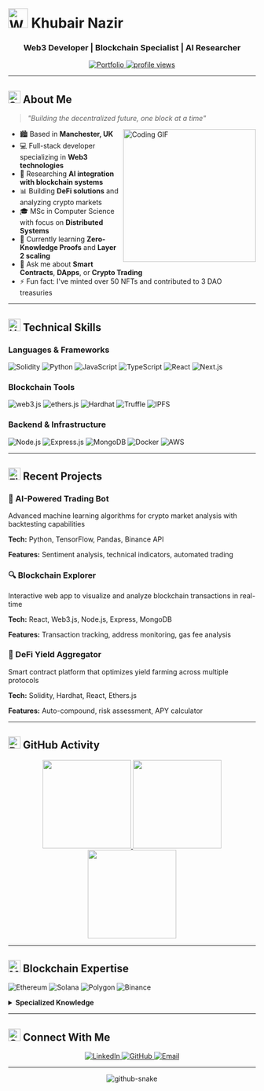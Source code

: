 # <img src="https://raw.githubusercontent.com/Tarikul-Islam-Anik/Animated-Fluent-Emojis/master/Emojis/Hand%20gestures/Waving%20Hand.png" alt="Waving Hand" width="40" height="40" /> Khubair Nazir

<div align="center">
  <h3>Web3 Developer | Blockchain Specialist | AI Researcher</h3>
</div>

<p align="center">
  <a href="#">
    <img src="https://img.shields.io/badge/Portfolio-000000?style=for-the-badge&logo=About.me&logoColor=white" alt="Portfolio" />
  </a>
  <a href="#">
    <img src="https://komarev.com/ghpvc/?username=khubair-nazir&label=Profile%20Views&color=0e75b6&style=flat" alt="profile views" />
  </a>
</p>

<hr>

## <img src="https://raw.githubusercontent.com/Tarikul-Islam-Anik/Animated-Fluent-Emojis/master/Emojis/Objects/Sun%20with%20Face.png" alt="Sun with Face" width="25" height="25" /> About Me

> *"Building the decentralized future, one block at a time"*

<img align="right" height="270px" alt="Coding GIF" src="https://cdn.dribbble.com/users/1162077/screenshots/3848914/programmer.gif" />

- 🏙️ Based in **Manchester, UK**
- 💻 Full-stack developer specializing in **Web3 technologies**
- 🤖 Researching **AI integration with blockchain systems**
- 📊 Building **DeFi solutions** and analyzing crypto markets
- 🎓 MSc in Computer Science with focus on **Distributed Systems**
- 🌱 Currently learning **Zero-Knowledge Proofs** and **Layer 2 scaling**
- 💬 Ask me about **Smart Contracts**, **DApps**, or **Crypto Trading**
- ⚡ Fun fact: I've minted over 50 NFTs and contributed to 3 DAO treasuries

<hr>

## <img src="https://raw.githubusercontent.com/Tarikul-Islam-Anik/Animated-Fluent-Emojis/master/Emojis/Objects/Hammer%20and%20Wrench.png" alt="Hammer and Wrench" width="25" height="25" /> Technical Skills

### Languages & Frameworks
<p>
  <img src="https://img.shields.io/badge/Solidity-363636?style=for-the-badge&logo=solidity&logoColor=white" alt="Solidity" />
  <img src="https://img.shields.io/badge/Python-3776AB?style=for-the-badge&logo=python&logoColor=white" alt="Python" />
  <img src="https://img.shields.io/badge/JavaScript-F7DF1E?style=for-the-badge&logo=javascript&logoColor=black" alt="JavaScript" />
  <img src="https://img.shields.io/badge/TypeScript-007ACC?style=for-the-badge&logo=typescript&logoColor=white" alt="TypeScript" />
  <img src="https://img.shields.io/badge/React-61DAFB?style=for-the-badge&logo=react&logoColor=black" alt="React" />
  <img src="https://img.shields.io/badge/Next.js-000000?style=for-the-badge&logo=next.js&logoColor=white" alt="Next.js" />
</p>

### Blockchain Tools
<p>
  <img src="https://img.shields.io/badge/web3.js-F16822?style=for-the-badge&logo=web3.js&logoColor=white" alt="web3.js" />
  <img src="https://img.shields.io/badge/Ethers.js-1C1C1C?style=for-the-badge&logo=ethereum&logoColor=white" alt="ethers.js" />
  <img src="https://img.shields.io/badge/Hardhat-F7DF1E?style=for-the-badge&logo=hardhat&logoColor=black" alt="Hardhat" />
  <img src="https://img.shields.io/badge/Truffle-3C3C3D?style=for-the-badge&logo=truffle&logoColor=white" alt="Truffle" />
  <img src="https://img.shields.io/badge/IPFS-65C2CB?style=for-the-badge&logo=ipfs&logoColor=white" alt="IPFS" />
</p>

### Backend & Infrastructure
<p>
  <img src="https://img.shields.io/badge/Node.js-339933?style=for-the-badge&logo=node.js&logoColor=white" alt="Node.js" />
  <img src="https://img.shields.io/badge/Express-000000?style=for-the-badge&logo=express&logoColor=white" alt="Express.js" />
  <img src="https://img.shields.io/badge/MongoDB-47A248?style=for-the-badge&logo=mongodb&logoColor=white" alt="MongoDB" />
  <img src="https://img.shields.io/badge/Docker-2496ED?style=for-the-badge&logo=docker&logoColor=white" alt="Docker" />
  <img src="https://img.shields.io/badge/AWS-232F3E?style=for-the-badge&logo=amazon-aws&logoColor=white" alt="AWS" />
</p>

<hr>

## <img src="https://raw.githubusercontent.com/Tarikul-Islam-Anik/Animated-Fluent-Emojis/master/Emojis/Travel%20and%20places/Fire.png" alt="Fire" width="25" height="25" /> Recent Projects

<div>
  <h3>🤖 AI-Powered Trading Bot</h3>
  <p>Advanced machine learning algorithms for crypto market analysis with backtesting capabilities</p>
  <p><strong>Tech:</strong> Python, TensorFlow, Pandas, Binance API</p>
  <p><strong>Features:</strong> Sentiment analysis, technical indicators, automated trading</p>
  
  <h3>🔍 Blockchain Explorer</h3>
  <p>Interactive web app to visualize and analyze blockchain transactions in real-time</p>
  <p><strong>Tech:</strong> React, Web3.js, Node.js, Express, MongoDB</p>
  <p><strong>Features:</strong> Transaction tracking, address monitoring, gas fee analysis</p>
  
  <h3>💼 DeFi Yield Aggregator</h3>
  <p>Smart contract platform that optimizes yield farming across multiple protocols</p>
  <p><strong>Tech:</strong> Solidity, Hardhat, React, Ethers.js</p>
  <p><strong>Features:</strong> Auto-compound, risk assessment, APY calculator</p>
</div>

<hr>

## <img src="https://raw.githubusercontent.com/Tarikul-Islam-Anik/Animated-Fluent-Emojis/master/Emojis/Objects/Bar%20Chart.png" alt="Bar Chart" width="25" height="25" /> GitHub Activity

<!-- Replace with a reliable GitHub statistics card -->
<div align="center">
  <a href="https://github.com/khubair-nazir">
    <img height="180em" src="https://github-readme-stats-git-masterrstaa-rickstaa.vercel.app/api?username=khubair-nazir&show_icons=true&theme=tokyonight&include_all_commits=true&count_private=true&hide_border=true"/>
  </a>
  <a href="https://github.com/khubair-nazir">
    <img height="180em" src="https://github-readme-stats-git-masterrstaa-rickstaa.vercel.app/api/top-langs/?username=khubair-nazir&layout=compact&langs_count=7&theme=tokyonight&hide_border=true"/>
  </a>
</div>

<div align="center">
  <img height="180em" src="https://github-readme-streak-stats.herokuapp.com/?user=khubair-nazir&theme=tokyonight&hide_border=true"/>
</div>

<hr>

## <img src="https://raw.githubusercontent.com/Tarikul-Islam-Anik/Animated-Fluent-Emojis/master/Emojis/Objects/Money%20Bag.png" alt="Money Bag" width="25" height="25" /> Blockchain Expertise

<p>
  <img src="https://img.shields.io/badge/Ethereum-3C3C3D?style=for-the-badge&logo=ethereum&logoColor=white" alt="Ethereum" />
  <img src="https://img.shields.io/badge/Solana-9945FF?style=for-the-badge&logo=solana&logoColor=white" alt="Solana" />
  <img src="https://img.shields.io/badge/Polygon-8247E5?style=for-the-badge&logo=polygon&logoColor=white" alt="Polygon" />
  <img src="https://img.shields.io/badge/Binance-F0B90B?style=for-the-badge&logo=binance&logoColor=white" alt="Binance" />
</p>

<details>
  <summary><strong>Specialized Knowledge</strong></summary>
  <br>
  <ul>
    <li>Smart Contract Development & Auditing</li>
    <li>Decentralized Finance (DeFi) Protocols</li>
    <li>Non-Fungible Token (NFT) Standards</li>
    <li>Layer 2 Scaling Solutions</li>
    <li>Cross-Chain Interoperability</li>
  </ul>
</details>

<hr>

## <img src="https://raw.githubusercontent.com/Tarikul-Islam-Anik/Animated-Fluent-Emojis/master/Emojis/Travel%20and%20places/Globe%20with%20Meridians.png" alt="Globe with Meridians" width="25" height="25" /> Connect With Me

<div align="center">
  <a href="https://linkedin.com/in/your_linkedin">
    <img src="https://img.shields.io/badge/LinkedIn-0077B5?style=for-the-badge&logo=linkedin&logoColor=white" alt="LinkedIn" />
  </a>
  <a href="https://github.com/khubair-nazir">
    <img src="https://img.shields.io/badge/GitHub-100000?style=for-the-badge&logo=github&logoColor=white" alt="GitHub" />
  </a>
  <a href="mailto:your.email@example.com">
    <img src="https://img.shields.io/badge/Email-D14836?style=for-the-badge&logo=gmail&logoColor=white" alt="Email" />
  </a>
</div>

<hr>

<!-- Simple contribution graph that's more reliable -->
<div align="center">
  <picture>
    <source media="(prefers-color-scheme: dark)" srcset="https://raw.githubusercontent.com/khubair-nazir/khubair-nazir/output/github-contribution-grid-snake-dark.svg" />
    <source media="(prefers-color-scheme: light)" srcset="https://raw.githubusercontent.com/khubair-nazir/khubair-nazir/output/github-contribution-grid-snake.svg" />
    <img alt="github-snake" src="https://raw.githubusercontent.com/khubair-nazir/khubair-nazir/output/github-contribution-grid-snake-dark.svg" />
  </picture>
</div>
